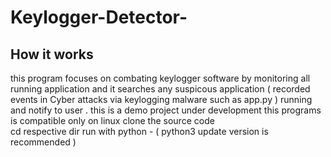 # Keylogger-Detector-
## How it works 
this program focuses on combating keylogger software by monitoring all running application and it searches any suspicous application ( recorded events in Cyber attacks via keylogging malware such as app.py ) running and notify to user . this is a demo project under development 
this programs is compatible only on linux
clone the source code  
cd respective dir
 run with python - ( python3 update version is recommended ) 


